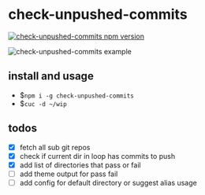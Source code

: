 # check-unpushed-commits

[![check-unpushed-commits npm version](https://img.shields.io/npm/v/check-unpushed-commits.svg)](https://npmjs.org/package/check-unpushed-commits)

![check-unpushed-commits example](https://sh-drop.s3.us-east-1.amazonaws.com/cs/cuc-tutorial.png)

## install and usage

- \$`npm i -g check-unpushed-commits`
- \$`cuc -d ~/wip`

## todos

- [x] fetch all sub git repos
- [x] check if current dir in loop has commits to push
- [x] add list of directories that pass or fail
- [ ] add theme output for pass fail
- [ ] add config for default directory or suggest alias usage
